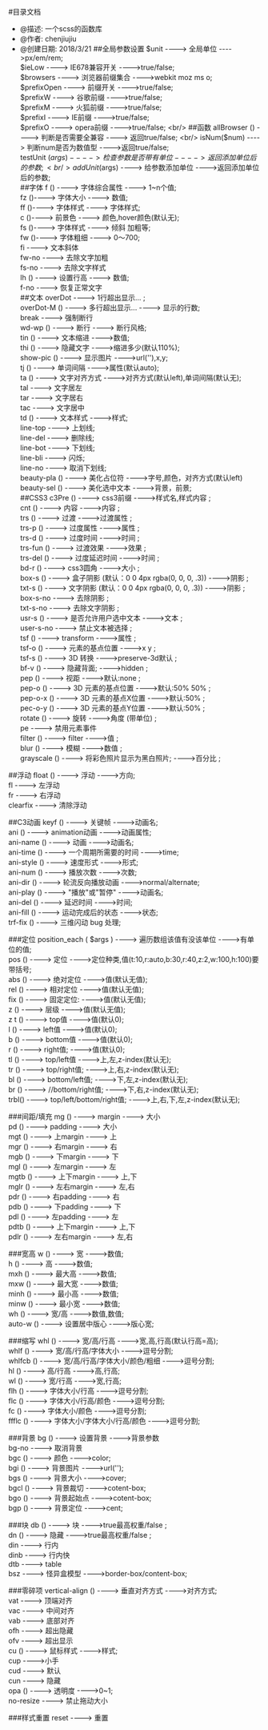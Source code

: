 #目录文档
 * @描述: 一个scss的函数库
 * @作者: chenjiujiu
 * @创建日期: 2018/3/21
##全局参数设置
$unit   ---->   全局单位   ---->px/em/rem;  <br/>
$ieLow   ---->   IE678兼容开关   ---->true/false;    <br/>
$browsers   ---->   浏览器前缀集合   ---->webkit moz ms o;   <br/>
$prefixOpen   ---->   前缀开关   ---->true/false;  <br/>
$prefixW   ---->   谷歌前缀   ---->true/false;  <br/>
$prefixM   ---->   火狐前缀   ---->true/false;  <br/>
$prefixI   ---->   IE前缀   ---->true/false;  <br/>
$prefixO   ---->   opera前缀   ---->true/false;  <br/>
##函数
allBrowser ()   ---->  判断是否需要全兼容  ---->  返回true/false; <br/>
isNum($num)   ---->   判断num是否为数值型   ---->返回true/false;  <br/>
testUnit ($args)   ---->   检查参数是否带有单位   ---->返回添加单位后的参数;  <br/>
addUnit ($args)   ---->   给参数添加单位   ---->返回添加单位后的参数;  <br/>
##字体
f ()   ---->   字体综合属性    ----> 1~n个值;  <br/>
fz ()---->   字体大小  ----> 数值;  <br/>
ff ()---->   字体样式  ----> 字体样式;  <br/>
c ()---->   前景色  ----> 颜色,hover颜色(默认无);  <br/>
fs ()---->   字体样式  ----> 倾斜 加粗等;  <br/>
fw ()---->   字体粗细  ----> 0～700;  <br/>
fi  ---->   文本斜体  <br/>
fw-no   ---->   去除文字加粗 <br/>
fs-no   ---->   去除文字样式 <br/>
lh ()   ---->   设置行高  ----> 数值;  <br/>
f-no    ---->   恢复正常文字 <br/>
##文本
overDot   ---->   1行超出显示...   ;  <br/>
overDot-M ()   ---->   多行超出显示...   ---->  显示的行数;  <br/>
break   ---->   强制断行  <br/>
wd-wp ()   ---->   断行   ---->  断行风格;  <br/>
tin ()   ---->   文本缩进   ---->数值;  <br/>
thi ()   ---->   隐藏文字 ---->缩进多少(默认110%);<br/>
show-pic ()   ---->   显示图片   ---->url(''),x,y;  <br/>
tj ()   ---->   单词间隔 ---->属性(默认auto);  <br/>
ta ()   ---->   文字对齐方式   ---->对齐方式(默认left),单词间隔(默认无);  <br/>
tal   ---->   文字居左   <br/>
tar  ---->   文字居右    <br/>
tac  ---->   文字居中    <br/>
td () ---->   文本样式   ---->样式;  <br/>
line-top   ---->   上划线;  <br/>
line-del    ---->   删除线;  <br/>
line-bot   ---->   下划线;  <br/>
line-bli   ---->   闪烁;  <br/>
line-no  ---->   取消下划线;  <br/>
beauty-pla () ---->   美化占位符   ---->字号,颜色，对齐方式(默认left)  <br/>
beauty-sel ()   ---->   美化选中文本   ---->背景，前景;  <br/>
##CSS3
c3Pre ()   ---->   css3前缀   ---->样式名,样式内容    ;  <br/>
cnt ()   ---->   内容   ---->内容    ;  <br/>
trs ()   ---->   过渡   ---->过渡属性    ;  <br/>
trs-p ()   ---->   过度属性   ---->属性    ;  <br/>
trs-d ()   ---->   过度时间   ---->时间    ;  <br/>
trs-fun ()   ---->   过渡效果   ---->效果    ;  <br/>
trs-del ()   ---->   过度延迟时间   ---->时间    ;  <br/>
bd-r ()   ---->   css3圆角   ---->大小    ;  <br/>
box-s ()   ---->   盒子阴影 (默认：0 0 4px rgba(0, 0, 0, .3)) ---->阴影    ;  <br/>
txt-s ()   ---->   文字阴影 (默认：0 0 4px rgba(0, 0, 0, .3))  ---->阴影    ;  <br/>
box-s-no  ---->   去除阴影      ;  <br/>
txt-s-no   ---->   去除文字阴影      ;  <br/>
usr-s ()   ---->   是否允许用户选中文本   ---->文本    ;  <br/>
user-s-no  ---->   禁止文本被选择      ;  <br/>
tsf ()   ---->   transform   ---->属性    ;  <br/>
tsf-o ()   ---->   元素的基点位置   ---->x y    ;  <br/>
tsf-s ()   ---->   3D 转换   ---->preserve-3d默认    ;  <br/>
bf-v ()   ---->  隐藏背面;   ---->hidden   ;  <br/>
pep ()   ---->   视距   ---->默认:none    ;  <br/>
pep-o ()   ---->   3D 元素的基点位置   ---->默认:50% 50%    ;  <br/>
pep-o-x ()   ---->   3D 元素的基点X位置   ---->默认:50%   ;  <br/>
pec-o-y ()   ---->   3D 元素的基点Y位置   ---->默认:50%   ;  <br/>
rotate ()   ---->   旋转   ---->角度 (带单位)   ;  <br/>
pe  ---->   禁用元素事件 <br/>
filter ()   ---->   filter   ---->值    ;  <br/>
blur ()   ---->   模糊   ---->数值    ;  <br/>
grayscale ()   ---->   将彩色照片显示为黑白照片;   ---->百分比    ;  <br/>

##浮动
float ()   ---->   浮动   ---->方向;  <br/>
fl  ---->   左浮动 <br/>
fr   ---->   右浮动 <br/>
clearfix   ---->   清除浮动  <br/>

##C3动画
keyf ()   ---->   关键帧   ---->动画名;  <br/>
ani ()   ---->   animation动画   ---->动画属性;  <br/>
ani-name ()   ---->   动画   ---->动画名;  <br/>
ani-time ()   ---->   一个周期所需要的时间   ---->time;  <br/>
ani-style ()   ---->   速度形式   ---->形式;  <br/>
ani-num ()   ---->   播放次数   ---->次数;  <br/>
ani-dir ()   ---->   轮流反向播放动画   ---->normal/alternate;  <br/>
ani-play ()   ---->   "播放"或"暂停"   ---->动画名;  <br/>
ani-del ()   ---->   延迟时间   ---->时间;  <br/>
ani-fill ()   ---->   运动完成后的状态    ---->状态;  <br/>
trf-fix ()   ---->   三维闪动 bug 处理;  <br/>

###定位
position_each   ( $args )   ---->   遍历数组该值有没该单位   ---->有单位的值;  <br/>
pos ()   ---->   定位   ---->定位种类,值(t:10,r:auto,b:30,r:40,z:2,w:100,h:100)要带括号;  <br/>
abs ()   ---->   绝对定位   ---->值(默认无值);  <br/>
rel ()   ---->   相对定位   ---->值(默认无值);  <br/>
fix ()   ---->   固定定位:   ---->值(默认无值);  <br/>
z   ()   ---->   层级   ---->值(默认无值);  <br/>z
t   ()   ---->   top值  ---->值(默认0);  <br/>
l   ()   ---->   left值   ---->值(默认0);  <br/>
b   ()   ---->   bottom值   ---->值(默认0);  <br/>
r   ()   ---->  right值;   ---->值(默认0);  <br/>
tl  ()   ---->   top/left值   ---->上,左,z-index(默认无);  <br/>
tr  ()   ---->   top/right值;   ---->上,右,z-index(默认无);  <br/>
bl  ()   ---->   bottom/left值;   ---->下,左,z-index(默认无);  <br/>
br  ()   ---->   //bottom/right值;   ---->下,右,z-index(默认无);  <br/>
trbl()   ---->  top/left/bottom/right值;   ---->上,右,下,左,z-index(默认无);  <br/>


###间距/填充
mg ()   ---->   margin   ----> 大小 <br/>
pd ()   ---->   padding   ----> 大小<br/>
mgt ()   ---->   上margin   ----> 上 <br/>
mgr ()   ---->  右margin   ----> 右 <br/>
mgb ()   ---->   下margin   ----> 下 <br/>
mgl ()   ---->   左margin   ----> 左 <br/>
mgtb ()   ---->   上下margin   ----> 上,下 <br/>
mglr ()   ---->   左右margin   ----> 左,右 <br/>
pdr ()   ---->   右padding   ----> 右 <br/>
pdb ()   ---->   下padding   ----> 下 <br/>
pdl ()   ---->   左padding   ----> 左 <br/>
pdtb ()   ---->  上下margin   ----> 上,下 <br/>
pdlr ()   ---->   左右margin   ----> 左,右<br/>

###宽高
w ()   ---->  宽   ---->数值;  <br/>
h ()   ---->  高   ---->数值;  <br/>
mxh ()   ---->  最大高   ---->数值;  <br/>
mxw ()   ---->  最大宽   ---->数值;  <br/>
minh ()   ---->  最小高   ---->数值;  <br/>
minw ()   ---->  最小宽   ---->数值;  <br/>
wh ()   ---->  宽/高   ---->数值,数值;  <br/>
auto-w ()   ---->  设置居中版心   ---->版心宽;  <br/>

###缩写
whl ()   ---->  宽/高/行高   ---->宽,高,行高(默认行高=高);  <br/>
whlf ()   ---->  宽/高/行高/字体大小   ---->逗号分割;  <br/>
whlfcb ()   ---->  宽/高/行高/字体大小/颜色/粗细   ---->逗号分割;  <br/>
hl ()   ---->  高/行高   ---->高,行高;  <br/>
wl ()   ---->  宽/行高   ---->宽,行高;  <br/>
flh ()   ---->  字体大小/行高   ---->逗号分割;  <br/>
flc ()   ---->  字体大小/行高/颜色   ---->逗号分割;  <br/>
fc ()   ---->  字体大小/颜色   ---->逗号分割;  <br/>
ffflc ()   ---->  字体大小/字体大小/行高/颜色   ---->逗号分割;  <br/>


###背景
bg  ()   ---->   设置背景   ---->背景参数  <br/>
bg-no   ---->   取消背景  <br/>
bgc ()   ---->   颜色   ---->color;  <br/>
bgi ()   ---->   背景图片   ---->url('');  <br/>
bgs ()   ---->   背景大小   ---->cover;  <br/>
bgcl ()   ---->   背景裁切   ---->cotent-box;  <br/>
bgo ()   ---->   背景起始点   ---->cotent-box;  <br/>
bgp ()   ---->   背景定位   ---->cent;  <br/>

###块
db ()   ---->   块  ---->true最高权重/false ;  <br/>
dn ()   ---->   隐藏   ---->true最高权重/false ;  <br/>
din   ---->   行内    <br/>
dinb   ---->   行内快  <br/>
dtb   ---->   table     <br/>
bsz   ---->   怪异盒模型   ---->border-box/content-box;  <br/>

###零碎项
vertical-align ()   ---->   垂直对齐方式   ---->对齐方式;  <br/>
vat   ---->   顶端对齐 <br/>
vac   ---->   中间对齐  <br/>
vab   ---->   底部对齐   <br/>
ofh   ---->   超出隐藏   <br/>
ofv   ---->   超出显示   <br/>
cu ()   ---->   鼠标样式   ---->样式;  <br/>
cup   ---->小手  <br/>
cud   ----> 默认 <br/>
cun   ----> 隐藏 <br/>
opa ()   ---->   透明度   ---->0~1;  <br/>
no-resize  ---->   禁止拖动大小  <br/>

###样式重置
reset  ---->   重置  <br/>






